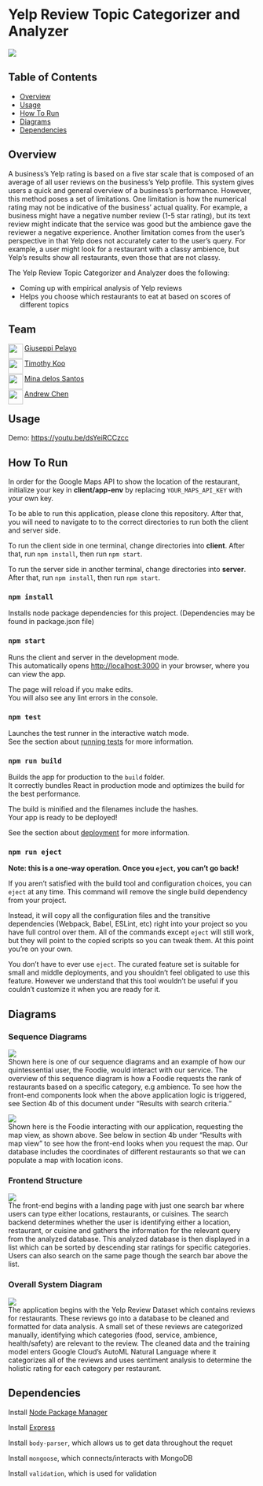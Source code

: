 # Yelp Review Topic Categorizer and Analyzer

![](images/prototype.jpg)

## Table of Contents
- [Overview](#overview)
- [Usage](#usage)
- [How To Run](#how-to-run)
- [Diagrams](#diagrams)
- [Dependencies](#dependencies)

## Overview
A business’s Yelp rating is based on a five star scale that is composed of an average of all user reviews on the business’s Yelp profile. This system gives users a quick and general overview of a business’s performance. However, this method poses a set of limitations. One limitation is how the numerical rating may not be indicative of the business’ actual quality. For example, a business might have a negative number review (1-5 star rating), but its text review might indicate that the service was good but the ambience gave the reviewer a negative experience. Another limitation comes from the user’s perspective in that Yelp does not accurately cater to the user’s query. For example, a user might look for a restaurant with a classy ambience, but Yelp’s results show all restaurants, even those that are not classy.

The Yelp Review Topic Categorizer and Analyzer does the following:

- Coming up with empirical analysis of Yelp reviews
- Helps you choose which restaurants to eat at based on scores of different topics


## Team
<a href="https://github.com/giuseppi" target="_blank"><img src="https://github.com/giuseppi.png?size=40" align="left" height="30px">Giuseppi Pelayo </a>

<a href="https://github.com/TimothyKool" target="_blank"><img src="https://github.com/TimothyKool.png?size=40" align="left" height="30px">Timothy Koo </a>

<a href="https://github.com/dlscarmina" target="_blank"><img src="https://github.com/dlscarmina.png?size=40" align="left" height="30px">Mina delos Santos </a>

<a href="https://github.com/andrewrchen05" target="_blank"><img src="https://github.com/andrewrchen05.png?size=40" align="left" height="30px">Andrew Chen </a>


## Usage
Demo: https://youtu.be/dsYeiRCCzcc

<Screenshot of application>

## How To Run

In order for the Google Maps API to show the location of the restaurant, initialize your key in **client/app-env** by replacing `YOUR_MAPS_API_KEY` with your own key.

To be able to run this application, please clone this repository. After that, you will need to navigate to to the correct directories to run both the client and server side.

To run the client side in one terminal, change directories into **client**. After that, run `npm install`, then run `npm start`.

To run the server side in another terminal, change directories into **server**. After that, run `npm install`, then run `npm start`.

### `npm install`

Installs node package dependencies for this project. (Dependencies may be found in package.json file)

### `npm start`

Runs the client and server in the development mode.<br />
This automatically opens [http://localhost:3000](http://localhost:3000) in your browser, where you can view the app.

The page will reload if you make edits.<br />
You will also see any lint errors in the console.

### `npm test`

Launches the test runner in the interactive watch mode.<br />
See the section about [running tests](https://facebook.github.io/create-react-app/docs/running-tests) for more information.

### `npm run build`

Builds the app for production to the `build` folder.<br />
It correctly bundles React in production mode and optimizes the build for the best performance.

The build is minified and the filenames include the hashes.<br />
Your app is ready to be deployed!

See the section about [deployment](https://facebook.github.io/create-react-app/docs/deployment) for more information.

### `npm run eject`

**Note: this is a one-way operation. Once you `eject`, you can’t go back!**

If you aren’t satisfied with the build tool and configuration choices, you can `eject` at any time. This command will remove the single build dependency from your project.

Instead, it will copy all the configuration files and the transitive dependencies (Webpack, Babel, ESLint, etc) right into your project so you have full control over them. All of the commands except `eject` will still work, but they will point to the copied scripts so you can tweak them. At this point you’re on your own.

You don’t have to ever use `eject`. The curated feature set is suitable for small and middle deployments, and you shouldn’t feel obligated to use this feature. However we understand that this tool wouldn’t be useful if you couldn’t customize it when you are ready for it.

## Diagrams

### Sequence Diagrams

![](images/SeqDiag1.png)<br />
Shown here is one of our sequence diagrams and an example of how our quintessential user, the Foodie, would interact with our service. The overview of this sequence diagram is how a Foodie requests the rank of restaurants based on a specific category, e.g ambience. To see how the front-end components look when the above application logic is triggered, see Section 4b of this document under “Results with search criteria.”

![](images/SeqDiag2.png)<br />
Shown here is the Foodie interacting with our application, requesting the map view, as shown above. See below in section 4b under “Results with map view” to see how the front-end looks when you request the map. Our database includes the coordinates of different restaurants so that we can populate a map with location icons.

### Frontend Structure

![](images/HiFiPrototype.gif)<br />
The front-end begins with a landing page with just one search bar where users can type either locations, restaurants, or cuisines. The search backend determines whether the user is identifying either a location, restaurant, or cuisine and gathers the information for the relevant query from the analyzed database. This analyzed database is then displayed in a list which can be sorted by descending star ratings for specific categories. Users can also search on the same page though the search bar above the list.

### Overall System Diagram

![](images/OverallSystemDiagram.png)<br />
The application begins with the Yelp Review Dataset which contains reviews for restaurants. These reviews go into a database to be cleaned and formatted for data analysis. A small set of these reviews are categorized manually, identifying which categories (food, service, ambience, health/safety) are relevant to the review. The cleaned data and the training model enters Google Cloud’s AutoML Natural Language where it categorizes all of the reviews and uses sentiment analysis to determine the holistic rating for each category per restaurant. 

## Dependencies

Install [Node Package Manager](https://www.npmjs.com/get-npm)

Install [Express](https://expressjs.com/en/resources/middleware/cors.html)

Install `body-parser`, which allows us to get data throughout the requet

Install `mongoose`, which connects/interacts with MongoDB

Install `validation`, which is used for validation
